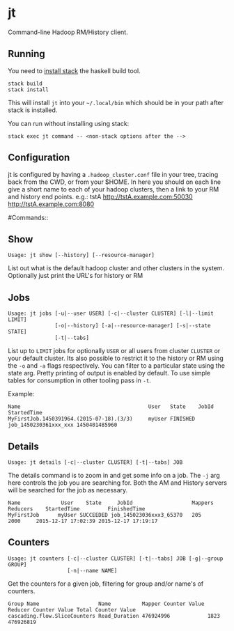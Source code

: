 # jt
Command-line Hadoop RM/History client.

## Running
You need to [install stack](http://docs.haskellstack.org/en/stable/README.html#how-to-install) the
haskell build tool.
```
stack build
stack install
```
This will install `jt` into your `~/.local/bin` which should be in your path after stack is
installed.

You can run without installing using stack:
```
stack exec jt command -- <non-stack options after the -->
```


## Configuration
jt is configured by having a `.hadoop_cluster.conf` file in your tree, tracing back from the CWD, or from your $HOME.
In here you should on each line give a short name to each of your hadoop clusters, then a link to your RM and history end points. e.g.:
tstA http://tstA.example.com:50030 http://tstA.example.com:8080


#Commands::

## Show
```
Usage: jt show [--history] [--resource-manager]
```
List out what is the default hadoop cluster and other clusters in the system. Optionally just print the URL's for history or RM


## Jobs
```
Usage: jt jobs [-u|--user USER] [-c|--cluster CLUSTER] [-l|--limit LIMIT]
               [-o|--history] [-a|--resource-manager] [-s|--state STATE]
               [-t|--tabs]
```

List up to `LIMIT` jobs for optionally `USER` or all users from cluster `CLUSTER` or your default cluster. Its also possible to restrict it to the history or RM using the `-o` and `-a` flags respectively. You can filter to a particular state using the state arg.
Pretty printing of output is enabled by default. To use simple tables for consumption in other tooling pass in `-t`.

Example:
```
Name                                         User   State    JobId                   StartedTime
MyFirstJob.1450391964.(2015-07-18).(3/3)     myUser FINISHED job_1450230361xxx_xxx 1450401485960
```

## Details
```Usage: jt details [-c|--cluster CLUSTER] [-t|--tabs] JOB```

The details command is to zoom in and get some info on a job. The `-j` arg here controls the job you are searching for. Both the AM and History servers will be searched for the job as necessary.

```
Name             User    State     JobId                   Mappers Reducers    StartedTime         FinishedTime
MyFirstJob      myUser SUCCEEDED job_145023036xxx3_65370   205     2000     2015-12-17 17:02:39 2015-12-17 17:19:17
```


## Counters
```
Usage: jt counters [-c|--cluster CLUSTER] [-t|--tabs] JOB [-g|--group GROUP]
                   [-n|--name NAME]
```

Get the counters for a given job, filtering for group and/or name's of counters.

```
Group Name                   Name          Mapper Counter Value Reducer Counter Value Total Counter Value
cascading.flow.SliceCounters Read_Duration 476924996            1823                  476926819
```

